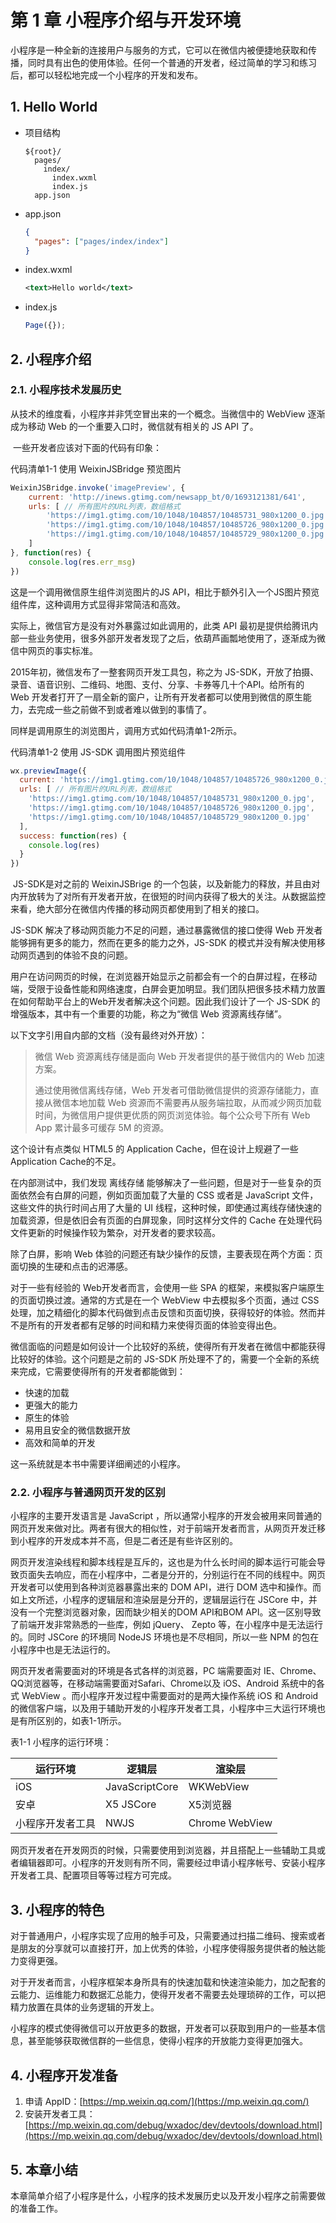# 第 1 章 小程序介绍与开发环境

小程序是一种全新的连接用户与服务的方式，它可以在微信内被便捷地获取和传播，同时具有出色的使用体验。任何一个普通的开发者，经过简单的学习和练习后，都可以轻松地完成一个小程序的开发和发布。

## 1. Hello World

* 项目结构

  ```text
  ${root}/
    pages/
      index/
        index.wxml
        index.js
    app.json
  ```

* app.json

  ```json
  {
    "pages": ["pages/index/index"]
  }
  ```

* index.wxml

  ```xml
  <text>Hello world</text>
  ```

* index.js

  ```javascript
  Page({});
  ```

## 2. 小程序介绍

### 2.1. 小程序技术发展历史

从技术的维度看，小程序并非凭空冒出来的一个概念。当微信中的 WebView 逐渐成为移动 Web 的一个重要入口时，微信就有相关的 JS API 了。

​ 一些开发者应该对下面的代码有印象：

代码清单1-1 使用 WeixinJSBridge 预览图片

```javascript
WeixinJSBridge.invoke('imagePreview', {
    current: 'http://inews.gtimg.com/newsapp_bt/0/1693121381/641',
    urls: [ // 所有图片的URL列表，数组格式
        'https://img1.gtimg.com/10/1048/104857/10485731_980x1200_0.jpg',
        'https://img1.gtimg.com/10/1048/104857/10485726_980x1200_0.jpg',
        'https://img1.gtimg.com/10/1048/104857/10485729_980x1200_0.jpg'
    ]
}, function(res) {
    console.log(res.err_msg)
})
```

这是一个调用微信原生组件浏览图片的JS API，相比于额外引入一个JS图片预览组件库，这种调用方式显得非常简洁和高效。

实际上，微信官方是没有对外暴露过如此调用的，此类 API 最初是提供给腾讯内部一些业务使用，很多外部开发者发现了之后，依葫芦画瓢地使用了，逐渐成为微信中网页的事实标准。

2015年初，微信发布了一整套网页开发工具包，称之为 JS-SDK，开放了拍摄、录音、语音识别、二维码、地图、支付、分享、卡券等几十个API。给所有的 Web 开发者打开了一扇全新的窗户，让所有开发者都可以使用到微信的原生能力，去完成一些之前做不到或者难以做到的事情了。

同样是调用原生的浏览图片，调用方式如代码清单1-2所示。

代码清单1-2 使用 JS-SDK 调用图片预览组件

```javascript
wx.previewImage({
  current: 'https://img1.gtimg.com/10/1048/104857/10485726_980x1200_0.jpg',
  urls: [ // 所有图片的URL列表，数组格式
    'https://img1.gtimg.com/10/1048/104857/10485731_980x1200_0.jpg',
    'https://img1.gtimg.com/10/1048/104857/10485726_980x1200_0.jpg',
    'https://img1.gtimg.com/10/1048/104857/10485729_980x1200_0.jpg'
  ],
  success: function(res) {
    console.log(res)
  }
})
```

​ JS-SDK是对之前的 WeixinJSBrige 的一个包装，以及新能力的释放，并且由对内开放转为了对所有开发者开放，在很短的时间内获得了极大的关注。从数据监控来看，绝大部分在微信内传播的移动网页都使用到了相关的接口。

JS-SDK 解决了移动网页能力不足的问题，通过暴露微信的接口使得 Web 开发者能够拥有更多的能力，然而在更多的能力之外，JS-SDK 的模式并没有解决使用移动网页遇到的体验不良的问题。

用户在访问网页的时候，在浏览器开始显示之前都会有一个的白屏过程，在移动端，受限于设备性能和网络速度，白屏会更加明显。我们团队把很多技术精力放置在如何帮助平台上的Web开发者解决这个问题。因此我们设计了一个 JS-SDK 的增强版本，其中有一个重要的功能，称之为“微信 Web 资源离线存储”。

以下文字引用自内部的文档（没有最终对外开放）：

>微信 Web 资源离线存储是面向 Web 开发者提供的基于微信内的 Web 加速方案。
>
>通过使用微信离线存储，Web 开发者可借助微信提供的资源存储能力，直接从微信本地加载 Web 资源而不需要再从服务端拉取，从而减少网页加载时间，为微信用户提供更优质的网页浏览体验。每个公众号下所有 Web App 累计最多可缓存 5M 的资源。

这个设计有点类似 HTML5 的 Application Cache，但在设计上规避了一些 Application Cache的不足。

在内部测试中，我们发现 离线存储 能够解决了一些问题，但是对于一些复杂的页面依然会有白屏的问题，例如页面加载了大量的 CSS 或者是 JavaScript 文件，这些文件的执行时间占用了大量的 UI 线程，这种时候，即使通过离线存储快速的加载资源，但是依旧会有页面的白屏现象，同时这样分文件的 Cache 在处理代码文件更新的时候操作较为繁杂，对开发者的要求较高。

除了白屏，影响 Web 体验的问题还有缺少操作的反馈，主要表现在两个方面：页面切换的生硬和点击的迟滞感。

对于一些有经验的 Web开发者而言，会使用一些 SPA 的框架，来模拟客户端原生的页面切换过渡。通常的方式是在一个 WebView 中去模拟多个页面，通过 CSS 处理，加之精细化的脚本代码做到点击反馈和页面切换，获得较好的体验。然而并不是所有的开发者都有足够的时间和精力来使得页面的体验变得出色。

微信面临的问题是如何设计一个比较好的系统，使得所有开发者在微信中都能获得比较好的体验。这个问题是之前的 JS-SDK 所处理不了的，需要一个全新的系统来完成，它需要使得所有的开发者都能做到：

* 快速的加载
* 更强大的能力
* 原生的体验
* 易用且安全的微信数据开放
* 高效和简单的开发

这一系统就是本书中需要详细阐述的小程序。

### 2.2. 小程序与普通网页开发的区别

小程序的主要开发语言是 JavaScript ，所以通常小程序的开发会被用来同普通的网页开发来做对比。两者有很大的相似性，对于前端开发者而言，从网页开发迁移到小程序的开发成本并不高，但是二者还是有些许区别的。

网页开发渲染线程和脚本线程是互斥的，这也是为什么长时间的脚本运行可能会导致页面失去响应，而在小程序中，二者是分开的，分别运行在不同的线程中。网页开发者可以使用到各种浏览器暴露出来的 DOM API，进行 DOM 选中和操作。而如上文所述，小程序的逻辑层和渲染层是分开的，逻辑层运行在 JSCore 中，并没有一个完整浏览器对象，因而缺少相关的DOM API和BOM API。这一区别导致了前端开发非常熟悉的一些库，例如 jQuery、 Zepto 等，在小程序中是无法运行的。同时 JSCore 的环境同 NodeJS 环境也是不尽相同，所以一些 NPM 的包在小程序中也是无法运行的。

网页开发者需要面对的环境是各式各样的浏览器，PC 端需要面对 IE、Chrome、QQ浏览器等，在移动端需要面对Safari、Chrome以及 iOS、Android 系统中的各式 WebView 。而小程序开发过程中需要面对的是两大操作系统 iOS 和 Android 的微信客户端，以及用于辅助开发的小程序开发者工具，小程序中三大运行环境也是有所区别的，如表1-1所示。

表1-1 小程序的运行环境：

| 运行环境 | 逻辑层 | 渲染层 |
| - | - | - |
| iOS | JavaScriptCore | WKWebView |
| 安卓 | X5 JSCore | X5浏览器 |
| 小程序开发者工具 | NWJS | Chrome WebView |

网页开发者在开发网页的时候，只需要使用到浏览器，并且搭配上一些辅助工具或者编辑器即可。小程序的开发则有所不同，需要经过申请小程序帐号、安装小程序开发者工具、配置项目等等过程方可完成。

## 3. 小程序的特色

对于普通用户，小程序实现了应用的触手可及，只需要通过扫描二维码、搜索或者是朋友的分享就可以直接打开，加上优秀的体验，小程序使得服务提供者的触达能力变得更强。

​ 对于开发者而言，小程序框架本身所具有的快速加载和快速渲染能力，加之配套的云能力、运维能力和数据汇总能力，使得开发者不需要去处理琐碎的工作，可以把精力放置在具体的业务逻辑的开发上。

​ 小程序的模式使得微信可以开放更多的数据，开发者可以获取到用户的一些基本信息，甚至能够获取微信群的一些信息，使得小程序的开放能力变得更加强大。

## 4. 小程序开发准备

1. 申请 AppID：[https://mp.weixin.qq.com/](https://mp.weixin.qq.com/)
2. 安装开发者工具：[https://mp.weixin.qq.com/debug/wxadoc/dev/devtools/download.html](https://mp.weixin.qq.com/debug/wxadoc/dev/devtools/download.html)

## 5. 本章小结

本章简单介绍了小程序是什么，小程序的技术发展历史以及开发小程序之前需要做的准备工作。
